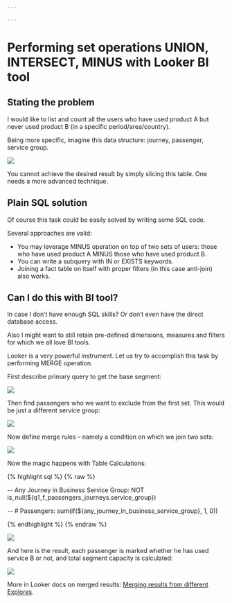 ```yaml
---

---
```

# Performing set operations UNION, INTERSECT, MINUS with Looker BI tool

## Stating the problem

I would like to list and count all the users who have used product A but never used product B (in a specific period/area/country).

Being more specific, imagine this data structure: journey, passenger, service group.

[![](https://habrastorage.org/webt/g7/y7/_m/g7y7_mr7mhuagangfiztlxfepsm.png)](https://habrastorage.org/webt/g7/y7/_m/g7y7_mr7mhuagangfiztlxfepsm.png)

You cannot achieve the desired result by simply slicing this table. One needs a more advanced technique.

## Plain SQL solution

Of course this task could be easily solved by writing some SQL code.

Several approaches are valid:

* You may leverage MINUS operation on top of two sets of users: those who have used product A MINUS those who have used product B.
* You can write a subquery with IN or EXISTS keywords.
* Joining a fact table on itself with proper filters (in this case anti-join) also works.

## Can I do this with BI tool?

In case I don’t have enough SQL skills? Or don’t even have the direct database access.

Also I might want to still retain pre-defined dimensions, measures and filters for which we all love BI tools.

Looker is a very powerful instrument. Let us try to accomplish this task by performing MERGE operation.

First describe primary query to get the base segment:

  
[![](https://habrastorage.org/webt/hn/1k/_b/hn1k_bkhuprtsqgjjujb0zxjp-y.png)](https://habrastorage.org/webt/hn/1k/_b/hn1k_bkhuprtsqgjjujb0zxjp-y.png)

Then find passengers who we want to exclude from the first set. This would be just a different service group:

[![](https://habrastorage.org/webt/ei/uh/yk/eiuhykjwibwzbclwltgnf4_jqk4.png)](https://habrastorage.org/webt/ei/uh/yk/eiuhykjwibwzbclwltgnf4_jqk4.png)

Now define merge rules – namely a condition on which we join two sets:

  
[![](https://habrastorage.org/webt/ve/o6/zt/veo6zt0ef1ku-hv4q39ttvpqtue.png)](https://habrastorage.org/webt/ve/o6/zt/veo6zt0ef1ku-hv4q39ttvpqtue.png)

Now the magic happens with Table Calculations:

{% highlight sql %}
{% raw %}

-- Any Journey in Business Service Group: 
NOT is_null(${q1_f_passengers_journeys.service_group})

-- # Passengers: 
sum(if(${any_journey_in_business_service_group}, 1, 0))

{% endhighlight %}
{% endraw %}

[![](https://habrastorage.org/webt/6q/de/5e/6qde5eetmovvdmerwths8-53gpk.png)](https://habrastorage.org/webt/6q/de/5e/6qde5eetmovvdmerwths8-53gpk.png)

And here is the result, each passenger is marked whether he has used service B or not, and total segment capacity is calculated:

[![](https://habrastorage.org/webt/wu/o4/ws/wuo4ws9_l4mpgkukrzdv_1zhpxg.png)](https://habrastorage.org/webt/wu/o4/ws/wuo4ws9_l4mpgkukrzdv_1zhpxg.png)

More in Looker docs on merged results: [Merging results from different Explores](https://docs.looker.com/exploring-data/exploring-data/merged-results).